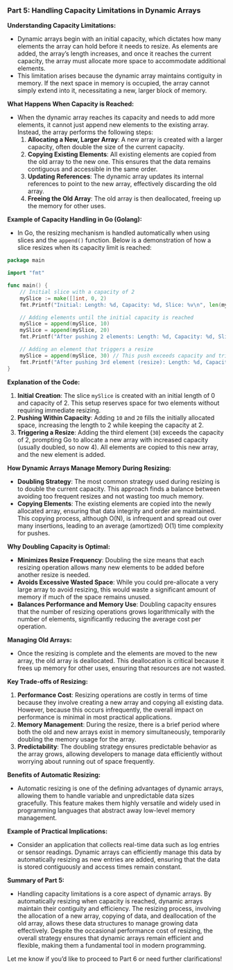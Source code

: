 ### **Part 5: Handling Capacity Limitations in Dynamic Arrays**

**Understanding Capacity Limitations:**
- Dynamic arrays begin with an initial capacity, which dictates how many elements the array can hold before it needs to resize. As elements are added, the array’s length increases, and once it reaches the current capacity, the array must allocate more space to accommodate additional elements.
- This limitation arises because the dynamic array maintains contiguity in memory. If the next space in memory is occupied, the array cannot simply extend into it, necessitating a new, larger block of memory.

**What Happens When Capacity is Reached:**
- When the dynamic array reaches its capacity and needs to add more elements, it cannot just append new elements to the existing array. Instead, the array performs the following steps:
  1. **Allocating a New, Larger Array**: A new array is created with a larger capacity, often double the size of the current capacity.
  2. **Copying Existing Elements**: All existing elements are copied from the old array to the new one. This ensures that the data remains contiguous and accessible in the same order.
  3. **Updating References**: The dynamic array updates its internal references to point to the new array, effectively discarding the old array.
  4. **Freeing the Old Array**: The old array is then deallocated, freeing up the memory for other uses.

**Example of Capacity Handling in Go (Golang):**
- In Go, the resizing mechanism is handled automatically when using slices and the `append()` function. Below is a demonstration of how a slice resizes when its capacity limit is reached:

```go
package main

import "fmt"

func main() {
    // Initial slice with a capacity of 2
    mySlice := make([]int, 0, 2)
    fmt.Printf("Initial: Length: %d, Capacity: %d, Slice: %v\n", len(mySlice), cap(mySlice), mySlice)

    // Adding elements until the initial capacity is reached
    mySlice = append(mySlice, 10)
    mySlice = append(mySlice, 20)
    fmt.Printf("After pushing 2 elements: Length: %d, Capacity: %d, Slice: %v\n", len(mySlice), cap(mySlice), mySlice)

    // Adding an element that triggers a resize
    mySlice = append(mySlice, 30) // This push exceeds capacity and triggers a resize
    fmt.Printf("After pushing 3rd element (resize): Length: %d, Capacity: %d, Slice: %v\n", len(mySlice), cap(mySlice), mySlice)
}
```

**Explanation of the Code:**
1. **Initial Creation**: The slice `mySlice` is created with an initial length of 0 and capacity of 2. This setup reserves space for two elements without requiring immediate resizing.
2. **Pushing Within Capacity**: Adding `10` and `20` fills the initially allocated space, increasing the length to 2 while keeping the capacity at 2.
3. **Triggering a Resize**: Adding the third element (`30`) exceeds the capacity of 2, prompting Go to allocate a new array with increased capacity (usually doubled, so now 4). All elements are copied to this new array, and the new element is added.

**How Dynamic Arrays Manage Memory During Resizing:**
- **Doubling Strategy**: The most common strategy used during resizing is to double the current capacity. This approach finds a balance between avoiding too frequent resizes and not wasting too much memory.
- **Copying Elements**: The existing elements are copied into the newly allocated array, ensuring that data integrity and order are maintained. This copying process, although O(N), is infrequent and spread out over many insertions, leading to an average (amortized) O(1) time complexity for pushes.

**Why Doubling Capacity is Optimal:**
- **Minimizes Resize Frequency**: Doubling the size means that each resizing operation allows many new elements to be added before another resize is needed.
- **Avoids Excessive Wasted Space**: While you could pre-allocate a very large array to avoid resizing, this would waste a significant amount of memory if much of the space remains unused.
- **Balances Performance and Memory Use**: Doubling capacity ensures that the number of resizing operations grows logarithmically with the number of elements, significantly reducing the average cost per operation.

**Managing Old Arrays:**
- Once the resizing is complete and the elements are moved to the new array, the old array is deallocated. This deallocation is critical because it frees up memory for other uses, ensuring that resources are not wasted.

**Key Trade-offs of Resizing:**
1. **Performance Cost**: Resizing operations are costly in terms of time because they involve creating a new array and copying all existing data. However, because this occurs infrequently, the overall impact on performance is minimal in most practical applications.
2. **Memory Management**: During the resize, there is a brief period where both the old and new arrays exist in memory simultaneously, temporarily doubling the memory usage for the array.
3. **Predictability**: The doubling strategy ensures predictable behavior as the array grows, allowing developers to manage data efficiently without worrying about running out of space frequently.

**Benefits of Automatic Resizing:**
- Automatic resizing is one of the defining advantages of dynamic arrays, allowing them to handle variable and unpredictable data sizes gracefully. This feature makes them highly versatile and widely used in programming languages that abstract away low-level memory management.

**Example of Practical Implications:**
- Consider an application that collects real-time data such as log entries or sensor readings. Dynamic arrays can efficiently manage this data by automatically resizing as new entries are added, ensuring that the data is stored contiguously and access times remain constant.

**Summary of Part 5:**
- Handling capacity limitations is a core aspect of dynamic arrays. By automatically resizing when capacity is reached, dynamic arrays maintain their contiguity and efficiency. The resizing process, involving the allocation of a new array, copying of data, and deallocation of the old array, allows these data structures to manage growing data effectively. Despite the occasional performance cost of resizing, the overall strategy ensures that dynamic arrays remain efficient and flexible, making them a fundamental tool in modern programming.

Let me know if you’d like to proceed to Part 6 or need further clarifications!